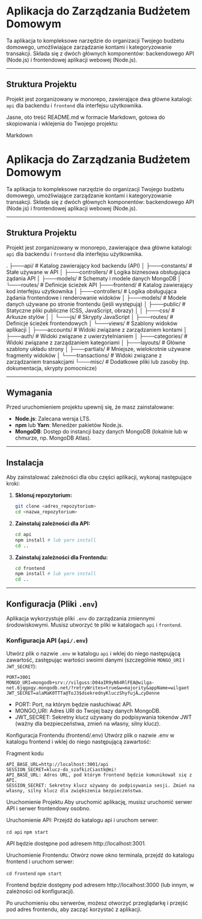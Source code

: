 # Aplikacja do Zarządzania Budżetem Domowym

Ta aplikacja to kompleksowe narzędzie do organizacji Twojego budżetu domowego, umożliwiające zarządzanie kontami i kategoryzowanie transakcji. Składa się z dwóch głównych komponentów: backendowego API (Node.js) i frontendowej aplikacji webowej (Node.js).

---

## Struktura Projektu

Projekt jest zorganizowany w monorepo, zawierające dwa główne katalogi: `api` dla backendu i `frontend` dla interfejsu użytkownika.

Jasne, oto treść README.md w formacie Markdown, gotowa do skopiowania i wklejenia do Twojego projektu:

Markdown

# Aplikacja do Zarządzania Budżetem Domowym

Ta aplikacja to kompleksowe narzędzie do organizacji Twojego budżetu domowego, umożliwiające zarządzanie kontami i kategoryzowanie transakcji. Składa się z dwóch głównych komponentów: backendowego API (Node.js) i frontendowej aplikacji webowej (Node.js).

---

## Struktura Projektu

Projekt jest zorganizowany w monorepo, zawierające dwa główne katalogi: `api` dla backendu i `frontend` dla interfejsu użytkownika.

.
├───api/                      # Katalog zawierający kod backendu (API)
│   ├───constants/            # Stałe używane w API
│   ├───controllers/          # Logika biznesowa obsługująca żądania API
│   ├───models/               # Schematy i modele danych MongoDB
│   └───routes/               # Definicje ścieżek API
├───frontend/                 # Katalog zawierający kod interfejsu użytkownika
│   ├───controllers/          # Logika obsługująca żądania frontendowe i renderowanie widoków
│   ├───models/               # Modele danych używane po stronie frontendu (jeśli występują)
│   ├───public/               # Statyczne pliki publiczne (CSS, JavaScript, obrazy)
│   │   ├───css/              # Arkusze stylów
│   │   └───js/               # Skrypty JavaScript
│   ├───routes/               # Definicje ścieżek frontendowych
│   └───views/                # Szablony widoków aplikacji
│       ├───accounts/         # Widoki związane z zarządzaniem kontami
│       ├───auth/             # Widoki związane z uwierzytelnianiem
│       ├───categories/       # Widoki związane z zarządzaniem kategoriami
│       ├───layouts/          # Główne szablony układu strony
│       ├───partials/         # Mniejsze, wielokrotnie używane fragmenty widoków
│       └───transactions/     # Widoki związane z zarządzaniem transakcjami
└───misc/                     # Dodatkowe pliki lub zasoby (np. dokumentacja, skrypty pomocnicze)


---

## Wymagania

Przed uruchomieniem projektu upewnij się, że masz zainstalowane:

* **Node.js**: Zalecana wersja LTS.
* **npm** lub **Yarn**: Menedżer pakietów Node.js.
* **MongoDB**: Dostęp do instancji bazy danych MongoDB (lokalnie lub w chmurze, np. MongoDB Atlas).

---

## Instalacja

Aby zainstalować zależności dla obu części aplikacji, wykonaj następujące kroki:

1.  **Sklonuj repozytorium:**
    ```bash
    git clone <adres_repozytorium>
    cd <nazwa_repozytorium>
    ```

2.  **Zainstaluj zależności dla API:**
    ```bash
    cd api
    npm install # lub yarn install
    cd ..
    ```

3.  **Zainstaluj zależności dla Frontendu:**
    ```bash
    cd frontend
    npm install # lub yarn install
    cd ..
    ```

---

## Konfiguracja (Pliki `.env`)

Aplikacja wykorzystuje pliki `.env` do zarządzania zmiennymi środowiskowymi. Musisz utworzyć te pliki w katalogach `api` i `frontend`.

### Konfiguracja API (`api/.env`)

Utwórz plik o nazwie `.env` w katalogu `api` i wklej do niego następującą zawartość, zastępując wartości swoimi danymi (szczególnie `MONGO_URI` i `JWT_SECRET`):

```
PORT=3001
MONGO_URI=mongodb+srv://vilguss:D04aIR9yN64RlFEA@wilga-net.6jqgogy.mongodb.net/?retryWrites=true&w=majority&appName=wilgaet
JWT_SECRET=alaMaK0TTTa@ToJ3$dsekrednyKluczShyfujÄ…cyDenne
```

* PORT: Port, na którym będzie nasłuchiwać API.
* MONGO_URI: Adres URI do Twojej bazy danych MongoDB.
* JWT_SECRET: Sekretny klucz używany do podpisywania tokenów JWT (ważny dla bezpieczeństwa, zmień na własny, silny klucz).

Konfiguracja Frontendu (frontend/.env)
Utwórz plik o nazwie .env w katalogu frontend i wklej do niego następującą zawartość:

Fragment kodu

```
API_BASE_URL=http://localhost:3001/api
SESSION_SECRET=klucz-do_szafkizCiastk@mi!
API_BASE_URL: Adres URL, pod którym frontend będzie komunikował się z API.
SESSION_SECRET: Sekretny klucz używany do podpisywania sesji. Zmień na własny, silny klucz dla zwiększenia bezpieczeństwa.
```

Uruchomienie Projektu
Aby uruchomić aplikację, musisz uruchomić serwer API i serwer frontendowy osobno.

Uruchomienie API:
Przejdź do katalogu api i uruchom serwer:

`cd api`
`npm start`

API będzie dostępne pod adresem http://localhost:3001.

Uruchomienie Frontendu:
Otwórz nowe okno terminala, przejdź do katalogu frontend i uruchom serwer:

`cd frontend`
`npm start`

Frontend będzie dostępny pod adresem http://localhost:3000 (lub innym, w zależności od konfiguracji).

Po uruchomieniu obu serwerów, możesz otworzyć przeglądarkę i przejść pod adres frontendu, aby zacząć korzystać z aplikacji.